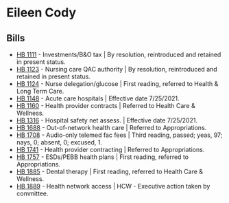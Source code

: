 # Eileen Cody
## Bills
* [HB 1111](/bill/2021-22/hb/1111/) - Investments/B&O tax | By resolution, reintroduced and retained in present status.
* [HB 1123](/bill/2021-22/hb/1123/) - Nursing care QAC authority | By resolution, reintroduced and retained in present status.
* [HB 1124](/bill/2021-22/hb/1124/) - Nurse delegation/glucose | First reading, referred to Health & Long Term Care.
* [HB 1148](/bill/2021-22/hb/1148/) - Acute care hospitals | Effective date 7/25/2021.
* [HB 1160](/bill/2021-22/hb/1160/) - Health provider contracts | Referred to Health Care & Wellness.
* [HB 1316](/bill/2021-22/hb/1316/) - Hospital safety net assess. | Effective date 7/25/2021.
* [HB 1688](/bill/2021-22/hb/1688/) - Out-of-network health care | Referred to Appropriations.
* [HB 1708](/bill/2021-22/hb/1708/) - Audio-only telemed fac fees | Third reading, passed; yeas, 97; nays, 0; absent, 0; excused, 1.
* [HB 1741](/bill/2021-22/hb/1741/) - Health provider contracting | Referred to Appropriations.
* [HB 1757](/bill/2021-22/hb/1757/) - ESDs/PEBB health plans | First reading, referred to Appropriations.
* [HB 1885](/bill/2021-22/hb/1885/) - Dental therapy | First reading, referred to Health Care & Wellness.
* [HB 1889](/bill/2021-22/hb/1889/) - Health network access | HCW - Executive action taken by committee.
